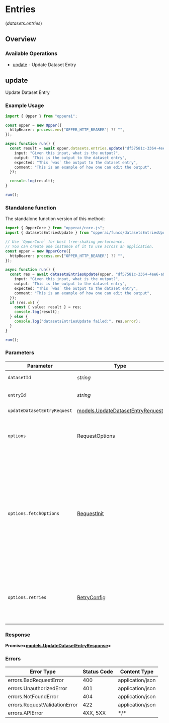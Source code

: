 # Entries
(*datasets.entries*)

## Overview

### Available Operations

* [update](#update) - Update Dataset Entry

## update

Update Dataset Entry

### Example Usage

<!-- UsageSnippet language="typescript" operationID="update_dataset_entry_datasets__dataset_id__entries__entry_id__patch" method="patch" path="/datasets/{dataset_id}/entries/{entry_id}" -->
```typescript
import { Opper } from "opperai";

const opper = new Opper({
  httpBearer: process.env["OPPER_HTTP_BEARER"] ?? "",
});

async function run() {
  const result = await opper.datasets.entries.update("df57581c-3364-4ee6-a9f8-7de20cb937ff", "2789b25b-1a98-4360-96ee-67e9af98c53f", {
    input: "Given this input, what is the output?",
    output: "This is the output to the dataset entry",
    expected: "This `was` the output to the dataset entry",
    comment: "This is an example of how one can edit the output",
  });

  console.log(result);
}

run();
```

### Standalone function

The standalone function version of this method:

```typescript
import { OpperCore } from "opperai/core.js";
import { datasetsEntriesUpdate } from "opperai/funcs/datasetsEntriesUpdate.js";

// Use `OpperCore` for best tree-shaking performance.
// You can create one instance of it to use across an application.
const opper = new OpperCore({
  httpBearer: process.env["OPPER_HTTP_BEARER"] ?? "",
});

async function run() {
  const res = await datasetsEntriesUpdate(opper, "df57581c-3364-4ee6-a9f8-7de20cb937ff", "2789b25b-1a98-4360-96ee-67e9af98c53f", {
    input: "Given this input, what is the output?",
    output: "This is the output to the dataset entry",
    expected: "This `was` the output to the dataset entry",
    comment: "This is an example of how one can edit the output",
  });
  if (res.ok) {
    const { value: result } = res;
    console.log(result);
  } else {
    console.log("datasetsEntriesUpdate failed:", res.error);
  }
}

run();
```

### Parameters

| Parameter                                                                                                                                                                      | Type                                                                                                                                                                           | Required                                                                                                                                                                       | Description                                                                                                                                                                    |
| ------------------------------------------------------------------------------------------------------------------------------------------------------------------------------ | ------------------------------------------------------------------------------------------------------------------------------------------------------------------------------ | ------------------------------------------------------------------------------------------------------------------------------------------------------------------------------ | ------------------------------------------------------------------------------------------------------------------------------------------------------------------------------ |
| `datasetId`                                                                                                                                                                    | *string*                                                                                                                                                                       | :heavy_check_mark:                                                                                                                                                             | The id of the dataset                                                                                                                                                          |
| `entryId`                                                                                                                                                                      | *string*                                                                                                                                                                       | :heavy_check_mark:                                                                                                                                                             | The id of the entry to update                                                                                                                                                  |
| `updateDatasetEntryRequest`                                                                                                                                                    | [models.UpdateDatasetEntryRequest](../../models/updatedatasetentryrequest.md)                                                                                                  | :heavy_check_mark:                                                                                                                                                             | N/A                                                                                                                                                                            |
| `options`                                                                                                                                                                      | RequestOptions                                                                                                                                                                 | :heavy_minus_sign:                                                                                                                                                             | Used to set various options for making HTTP requests.                                                                                                                          |
| `options.fetchOptions`                                                                                                                                                         | [RequestInit](https://developer.mozilla.org/en-US/docs/Web/API/Request/Request#options)                                                                                        | :heavy_minus_sign:                                                                                                                                                             | Options that are passed to the underlying HTTP request. This can be used to inject extra headers for examples. All `Request` options, except `method` and `body`, are allowed. |
| `options.retries`                                                                                                                                                              | [RetryConfig](../../lib/utils/retryconfig.md)                                                                                                                                  | :heavy_minus_sign:                                                                                                                                                             | Enables retrying HTTP requests under certain failure conditions.                                                                                                               |

### Response

**Promise\<[models.UpdateDatasetEntryResponse](../../models/updatedatasetentryresponse.md)\>**

### Errors

| Error Type                    | Status Code                   | Content Type                  |
| ----------------------------- | ----------------------------- | ----------------------------- |
| errors.BadRequestError        | 400                           | application/json              |
| errors.UnauthorizedError      | 401                           | application/json              |
| errors.NotFoundError          | 404                           | application/json              |
| errors.RequestValidationError | 422                           | application/json              |
| errors.APIError               | 4XX, 5XX                      | \*/\*                         |